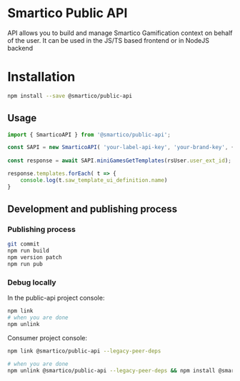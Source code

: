 # Smartico Public API
API allows you to build and manage Smartico Gamification context on behalf of the user. It can be used in the JS/TS based frontend or in NodeJS backend

# Installation

```bash
npm install --save @smartico/public-api
```

## Usage

```typescript
import { SmarticoAPI } from '@smartico/public-api';

const SAPI = new SmarticoAPI( 'your-label-api-key', 'your-brand-key', { logger: console });
            
const response = await SAPI.miniGamesGetTemplates(rsUser.user_ext_id);

response.templates.forEach( t => {
    console.log(t.saw_template_ui_definition.name)
}

```


## Development and publishing process

### Publishing process

```sh
git commit
npm run build
npm version patch
npm run pub
```

###  Debug locally

In the public-api project console:

```sh
npm link
# when you are done
npm unlink
```

Consumer project console:
```bash
npm link @smartico/public-api --legacy-peer-deps

# when you are done
npm unlink @smartico/public-api --legacy-peer-deps && npm install @smartico/public-api --legacy-peer-deps
```